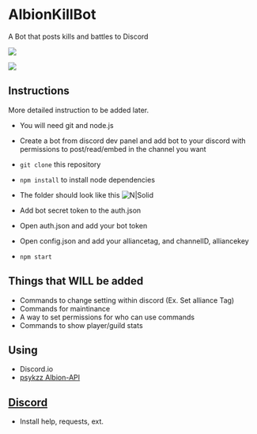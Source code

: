 # AlbionKillBot
A Bot that posts kills and battles to Discord

![](http://i.imgur.com/iOeQiyE.png)

![](http://i.imgur.com/LEu1xkR.png)

## Instructions
More detailed instruction to be added later.

 - You will need git and node.js
 - Create a bot from discord dev panel and add bot to your discord with permissions to post/read/embed in the channel you want
 - `git clone` this repository
 - `npm install` to install node dependencies

- The folder should look like this
![N|Solid](http://i.imgur.com/2SKHrU6.png)

 - Add bot secret token to the auth.json
 - Open auth.json and add your bot token
 - Open config.json and add your alliancetag, and channelID, alliancekey
 - `npm start`

## Things that WILL be added
- Commands to change setting within discord (Ex. Set alliance Tag)
- Commands for maintinance
- A way to set permissions for who can use commands
- Commands to show player/guild stats

## Using
- Discord.io
- [psykzz Albion-API](http://psykzz.com/albion-api/)

## [Discord](https://discord.gg/DWZ6rzX)
- Install help, requests, ext.
